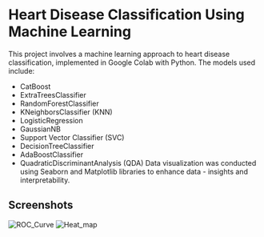 # Heart Disease Classification Using Machine Learning

This project involves a machine learning approach to heart disease classification, implemented in Google Colab with Python. The models used include:
- CatBoost
- ExtraTreesClassifier
- RandomForestClassifier
- KNeighborsClassifier (KNN)
- LogisticRegression
- GaussianNB
- Support Vector Classifier (SVC)
- DecisionTreeClassifier
- AdaBoostClassifier
- QuadraticDiscriminantAnalysis (QDA)
Data visualization was conducted using Seaborn and Matplotlib libraries to enhance data - insights and interpretability.
## Screenshots

![ROC_Curve](https://github.com/user-attachments/assets/c9587408-0584-45ae-af24-596b3c1ba940)
![Heat_map](https://github.com/user-attachments/assets/5720748e-4350-427f-ade1-f2d1350814e0)

